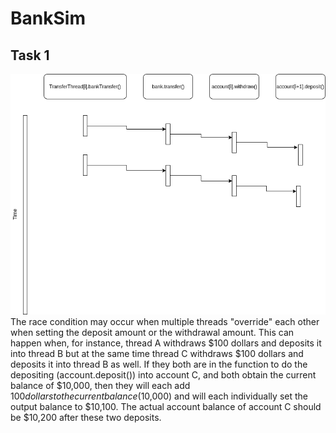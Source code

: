 # BankSim

## Task 1
![Task 1 Diagram](Task_1.png)
<br />
The race condition may occur when multiple threads "override" each other when setting the deposit amount or the withdrawal amount. This can happen when, for instance, thread A withdraws $100 dollars and deposits it into thread B but at the same time thread C withdraws $100 dollars and deposits it into thread B as well. If they both are in the function to do the depositing (account.deposit()) into account C, and both obtain the current balance of $10,000, then they will each add $100 dollars to the current balance ($10,000) and will each individually set the output balance to $10,100. The actual account balance of account C should be $10,200 after these two deposits.

